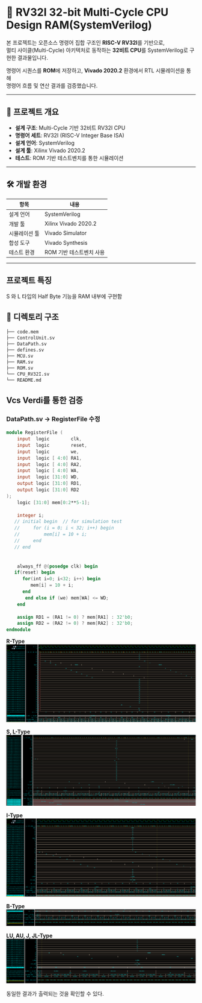 # 🧠 RV32I 32-bit Multi-Cycle CPU Design RAM(SystemVerilog)

본 프로젝트는 오픈소스 명령어 집합 구조인 **RISC-V RV32I**를 기반으로,  
멀티 사이클(Multi-Cycle) 아키텍처로 동작하는 **32비트 CPU**를 SystemVerilog로 구현한 결과물입니다.  

명령어 시퀀스를 **ROM**에 저장하고, **Vivado 2020.2** 환경에서 RTL 시뮬레이션을 통해  
명령어 흐름 및 연산 결과를 검증했습니다.  

---

## 📌 프로젝트 개요
- **설계 구조**: Multi-Cycle 기반 32비트 RV32I CPU  
- **명령어 세트**: RV32I (RISC-V Integer Base ISA)  
- **설계 언어**: SystemVerilog  
- **설계 툴**: Xilinx Vivado 2020.2  
- **테스트**: ROM 기반 테스트벤치를 통한 시뮬레이션  

---

## 🛠️ 개발 환경

| 항목        | 내용                    |
|-------------|-------------------------|
| 설계 언어   | SystemVerilog           |
| 개발 툴     | Xilinx Vivado 2020.2    |
| 시뮬레이션 툴 | Vivado Simulator        |
| 합성 도구   | Vivado Synthesis        |
| 테스트 환경 | ROM 기반 테스트벤치 사용 |

---

## 프로젝트 특징
S 와 L 타입의 Half Byte 기능을 RAM 내부에 구현함

## 📂 디렉토리 구조
```
├── code.mem
├── ControlUnit.sv
├── DataPath.sv
├── defines.sv
├── MCU.sv
├── RAM.sv
├── ROM.sv
└── CPU_RV32I.sv
└── README.md
```

## Vcs Verdi를 통한 검증

### DataPath.sv -> RegisterFile 수정
```verilog
module RegisterFile (
    input  logic        clk,
    input  logic        reset,
    input  logic        we,
    input  logic [ 4:0] RA1,
    input  logic [ 4:0] RA2,
    input  logic [ 4:0] WA,
    input  logic [31:0] WD,
    output logic [31:0] RD1,
    output logic [31:0] RD2
);
    logic [31:0] mem[0:2**5-1];

    integer i;
   // initial begin  // for simulation test
   //     for (i = 0; i < 32; i++) begin
   //         mem[i] = 10 + i;
   //     end
   // end


    always_ff @(posedge clk) begin
   if(reset) begin
      for(int i=0; i<32; i++) begin
         mem[i] = 10 + i;
      end   
       end else if (we) mem[WA] <= WD;
    end

    assign RD1 = (RA1 != 0) ? mem[RA1] : 32'b0;
    assign RD2 = (RA2 != 0) ? mem[RA2] : 32'b0;
endmodule
```

**R-Type**
![alt text](immage/R-Type.png)

**S, L-Type**
![alt text](immage/SL-Type.png)

**I-Type**
![alt text](immage/I-Type.png)

**B-Type**
![alt text](immage/B-Type.png)

**LU, AU, J, JL-Type**
![alt text](immage/LU,AU,J,JL-Type.png)

동일한 결과가 출력되는 것을 확인할 수 있다.
